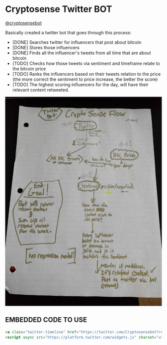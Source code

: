 # Cryptosense Twitter BOT
<a href="https://twitter.com/Cryptosensebot">@cryptosensebot</a>

Basically created a twitter bot that goes through this process:
* [DONE] Searches twitter for influencers that post about bitcoin
* [DONE] Stores those influencers
* [DONE] Finds all the influencer's tweets from all time that are about bitcoin
* [TODO] Checks how those tweets via sentiment and timeframe relate to the bitcoin price
* [TODO] Ranks the influencers based on their tweets relation to the price (the more correct the sentiment to price increase, the better the score)
* [TODO] The highest scoring influencers for the day, will have their relevant content retweeted.


<img src="https://github.com/Treeless/BitSense/blob/master/twitter-bot/twitter-bot-flow.jpg?raw=true" alt="Cryptosensebot flow" width="600">

## EMBEDDED CODE TO USE
```html
<a class="twitter-timeline" href="https://twitter.com/Cryptosensebot?ref_src=twsrc%5Etfw">Tweets by Cryptosensebot</a>
<script async src="https://platform.twitter.com/widgets.js" charset="utf-8"></script>
```